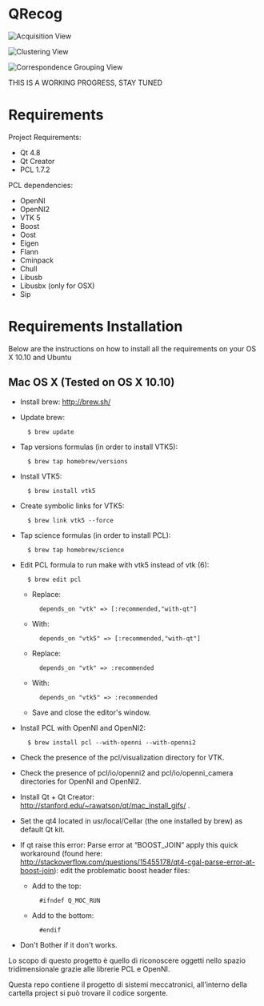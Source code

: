 QRecog
======
![Acquisition View](https://raw.githubusercontent.com/danieleciriello/QRecog/master/documentation/acquisition.png)

![Clustering View](https://raw.githubusercontent.com/danieleciriello/QRecog/master/documentation/clustering.png)

![Correspondence Grouping View](https://raw.githubusercontent.com/danieleciriello/QRecog/master/documentation/recognition.png)

THIS IS A WORKING PROGRESS, STAY TUNED

# Requirements
Project Requirements:
- Qt 4.8
- Qt Creator
- PCL 1.7.2

PCL dependencies:
- OpenNI
- OpenNI2
- VTK 5
- Boost
- Oost 
- Eigen 
- Flann 
- Cminpack 
- Chull 
- Libusb 
- Libusbx (only for OSX)
- Sip

# Requirements Installation

Below are the instructions on how to install all the requirements on your OS X 10.10 and Ubuntu

## Mac OS X (Tested on OS X 10.10)

- Install brew: http://brew.sh/
- Update brew:

        $ brew update

- Tap versions formulas (in order to install VTK5):

        $ brew tap homebrew/versions

- Install VTK5:

        $ brew install vtk5

- Create symbolic links for VTK5:

        $ brew link vtk5 --force

- Tap science formulas (in order to install PCL):

        $ brew tap homebrew/science

- Edit PCL formula to run make with vtk5 instead of vtk (6):

        $ brew edit pcl

    - Replace:

            depends_on "vtk" => [:recommended,"with-qt"]

    - With:

            depends_on "vtk5" => [:recommended,"with-qt"]

    - Replace:

            depends_on "vtk" => :recommended

    - With:

            depends_on "vtk5" => :recommended

    - Save and close the editor's window.

- Install PCL with OpenNI and OpenNI2:

        $ brew install pcl --with-openni --with-openni2


- Check the presence of the pcl/visualization directory for VTK.
- Check the presence of pcl/io/openni2 and pcl/io/openni_camera directories for OpenNI and OpenNI2.
- Install Qt + Qt Creator: http://stanford.edu/~rawatson/qt/mac_install_gifs/ .
- Set the qt4 located in usr/local/Cellar (the one installed by brew) as default Qt kit.
- If qt raise this error: Parse error at “BOOST_JOIN” apply this quick workaround (found here: http://stackoverflow.com/questions/15455178/qt4-cgal-parse-error-at-boost-join): edit the problematic boost header files:

    - Add to the top:

            #ifndef Q_MOC_RUN

    - Add to the bottom:

            #endif

- Don't Bother if it don't works.

Lo scopo di questo progetto è quello di riconoscere oggetti nello spazio tridimensionale grazie alle librerie PCL e OpenNI.

Questa repo contiene il progetto di sistemi meccatronici, all'interno della cartella project si può trovare il codice sorgente.
